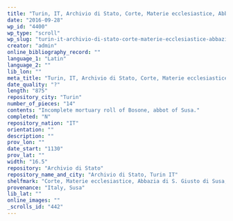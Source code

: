 ```yaml
---
title: "Turin, IT, Archivio di Stato, Corte, Materie ecclesiastice, Abbazia di S. Giusto di Susa, mazzo 2 bis, fasc. 1"
date: "2016-09-28"
wp_id: "4400"
wp_type: "scroll"
wp_slug: "turin-it-archivio-di-stato-corte-materie-ecclesiastice-abbazia-di-s-giusto-di-susa-mazzo-2-bis-fasc-1"
creator: "admin"
online_bibliography_record: ""
language_1: "Latin"
language_2: ""
lib_lon: ""
meta_title: "Turin, IT, Archivio di Stato, Corte, Materie ecclesiastice, Abbazia di S. Giusto di Susa, mazzo 2 bis, fasc. 1"
date_quality: "?"
length: "875"
repository_city: "Turin"
number_of_pieces: "14"
contents: "Incomplete mortuary roll of Bosone, abbot of Susa."
completed: "N"
repository_nation: "IT"
orientation: ""
description: ""
prov_lon: ""
date_start: "1130"
prov_lat: ""
width: "16.5"
repository: "Archivio di Stato"
repository_name_and_city: "Archivio di Stato, Turin IT"
shelfmark: "Corte, Materie ecclesiastice, Abbazia di S. Giusto di Susa, mazzo 2 bis, fasc. 1"
provenance: "Italy, Susa"
lib_lat: ""
online_images: ""
_scrolls_id: "442"
---
```



